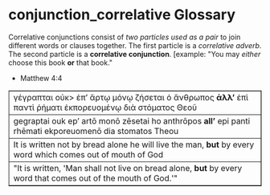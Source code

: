# conjunction_correlative Glossary
Correlative conjunctions consist of *two particles used as a pair* to join different words or clauses together.  The first particle is a *correlative adverb*.  The second particle is a **correlative conjunction**. [example: "You may *either* choose this book **or** that book." 

* Matthew 4:4
<table border="1" class="docutils">
<colgroup>
<col width="100%" />
</colgroup>
<tbody valign="top">
<tr class="row-odd"><td>γέγραπται οὐκ> ἐπ’ ἄρτῳ μόνῳ ζήσεται ὁ ἄνθρωπος <b>ἀλλ’</b> ἐπὶ παντὶ ῥήματι ἐκπορευομένῳ διὰ στόματος Θεοῦ</td>
</tr>
<tr class="row-even"><td>gegraptai ouk ep’ artō monō zēsetai ho anthrōpos <b>all’</b> epi panti rhēmati ekporeuomenō dia stomatos Theou</td>
</tr>
<tr class="row-odd"><td>It is written not by bread alone he will live the man, <b>but</b> by every word which comes out of mouth of God</td>
</tr>
<tr class="row-even"><td>"It is written, 'Man shall not live on bread alone,<b> but</b> by every word that comes out of the mouth of God.'"</td>
</tr>
</tbody>
</table>
